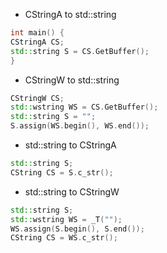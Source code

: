 
* CStringA to std::string
```C++
int main() {
CStringA CS;
std::string S = CS.GetBuffer();
}
```

* CStringW to std::string
```C++
CStringW CS;
std::wstring WS = CS.GetBuffer();
std::string S = "";
S.assign(WS.begin(), WS.end());
```

* std::string to CStringA
```C++
std::string S;
CString CS = S.c_str();
```

* std::string to CStringW
```C++
std::string S;
std::wstring WS = _T("");
WS.assign(S.begin(), S.end());
CString CS = WS.c_str();
```

